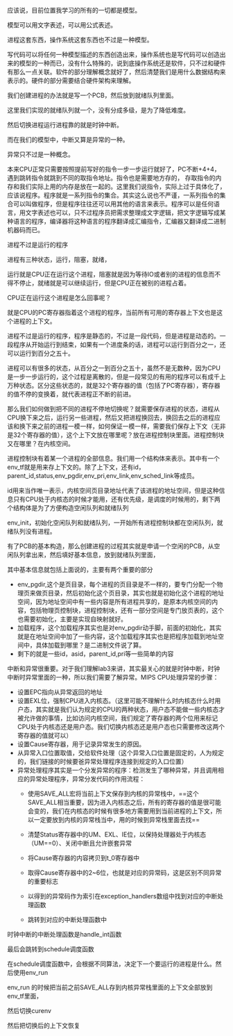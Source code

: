 应该说，目前位置我学习的所有的一切都是模型。

模型可以用文字表述，可以用公式表述。

进程这套东西，操作系统这套东西也不过是一种模型。

写代码可以将任何一种模型描述的东西创造出来，操作系统也是写代码可以创造出来的模型的一种而已，没有什么特殊的，说到底操作系统还是软件，只不过和硬件有那么一点关联。软件的部分理解概念就好了，然后清楚我们是用什么数据结构来表示的。硬件的部分需要结合硬件架构来理解。

我们创建进程的办法就是写一个PCB，然后放到就绪队列里面。

这里我们实现的就绪队列就一个，没有分成多级，是为了降低难度。

然后切换进程运行进程靠的就是时钟中断。

而在我们的模型中，中断又算是异常的一种。

异常只不过是一种概念。

本来CPU正常只需要按照提前写好的指令一步一步运行就好了，PC不断+4+4，遇到跳转指令就跳到不同的取指令地址。指令也是需要地方存的， 存取指令的内存和我们实际上用的内存是放在一起的。这里我们说指令，实际上过于具体化了，应该说程序。程序就是一系列指令的集合。其实这么说也不严谨，一系列指令的集合可以叫做程序，但是程序往往还可以用其他的语言来表示。程序可以是任何语言，用文字表述也可以，只不过程序员把需求整理成文字逻辑，把文字逻辑写成某种语言的程序，编译器将这种语言的程序翻译成汇编指令，汇编器又翻译成二进制机器码而已。

进程不过是运行的程序

进程有三种状态，运行，阻塞，就绪，

运行就是CPU正在运行这个进程，阻塞就是因为等待IO或者别的进程的信息而不得不停止，就绪就是可以继续运行，但是CPU正在被别的进程占着。

CPU正在运行这个进程是怎么回事呢？

就是CPU的PC寄存器指着这个进程的程序，当前所有可用的寄存器上下文也是这个进程的上下文。

进程不过是运行的程序，程序是静态的，不过是一段代码，但是进程是动态的。一段程序从开始运行到结束，如果有一个进度条的话，进程可以运行到百分之一，还可以运行到百分之五十。

进程可以有很多的状态，从百分之一到百分之五十，虽然不是无数种，因为CPU是一步一步运行的，这个过程是离散的，但是一段常见的有用的程序可以有成千上万种状态。区分这些状态的，就是32个寄存器的值（包括了PC寄存器），寄存器的值不停的变换着，就代表进程正不断的前进。

那么我们如何做到把不同的进程不停地切换呢？就需要保存进程的状态，进程从CPU换下来之后，运行另一些进程，然后又把进程换回去，换回去之后的进程应该和换下来之前的进程一模一样，如何保证一模一样，需要我们保存上下文（无非是32个寄存器的值），这个上下文放在哪里呢？放在进程控制块里面。进程控制块又在哪里？在内核空间。

进程控制块有着某一个进程的全部信息。我们用一个结构体来表示。其中有一个env_tf就是用来存上下文的。除了上下文，还有id，parent_id,status,env_pgdir,env_pri,env_link,env_sched_link等成员。

id用来当作唯一表示，内核空间页目录地址代表了该进程的地址空间，但是这种信息只有CPU处于内核态的时候才能用，还有优先级，是调度的时候用的，剩下两个结构体是为了方便构造空闲队列和就绪队列

env_init，初始化空闲队列和就绪队列，一开始所有进程控制块都在空闲队列，就绪队列没有进程。

有了PCB的基本构造，那么创建进程的过程其实就是申请一个空闲的PCB，从空闲队列拿出来，然后填好基本信息，放到就绪队列里面，

其中基本信息就包括上面说的，主要有两个重要的部分

- env_pgdir,这个是页目录，每个进程的页目录是不一样的，要专门分配一个物理页来做页目录，然后初始化这个页目录，其实也就是初始化这个进程的地址空间，因为地址空间中有一些内容是所有进程共享的，是原本内核空间的内容，包括物理页控制块，进程控制块，还有一部分空间是专门放页表的，这个也需要初始化，主要是实现自映射就好。
- 加载程序，这个加载程序其实也是对env_pgdir动手脚，前面的初始化，其实就是在地址空间中加了一些内容，这个加载程序其实也是把程序加载到地址空间中，具体加载到哪里？是二进制文件说了算。
- 剩下的就是一些id，asid，parent_id,pri等一些简单的内容

中断和异常很重要。对于我们理解lab3来讲，其实最关心的就是时钟中断，时钟中断时异常里面的一种，所以我们需要了解异常。MIPS CPU处理异常的步骤：

- 设置EPC指向从异常返回的地址
- 设置EXL位，强制CPU进入内核态。（这里可能不理解什么时内核态什么时用户态，其实就是我们认为规定的CPU的两种状态，用户态不能做一些内核态才被允许做的事情，比如访问内核空间，我们规定了寄存器的两个位用来标记CPU处于内核态还是用户态。我们切换内核态还是用户态也只需要修改这两个寄存器的值就可以）
- 设置Cause寄存器，用于记录异常发生的原因。
- 从异常入口位置取值，交给软件处理（这个异常入口位置是固定的，人为规定的，我们链接的时候要爸异常处理程序连接到规定的入口位置）
- 异常处理程序其实是一个分发异常的程序：检测发生了哪种异常，并且调用相应的异常处理程序，异常分发代码的作用流程：
  - 使用SAVE_ALL宏将当前上下文保存到内核的异常栈中，==这个SAVE_ALL相当重要，因为进入内核态之后，所有的寄存器的值是很可能会变的，我们在内核态的时候有很多地方需要用到当前进程的上下文，所以一定要放到内核的异常栈当中，用的时候到异常栈里面去找==
  
    
  
  - 清楚Status寄存器中的UM、EXL、IE位，以保持处理器处于内核态（UM==0）、关闭中断且允许嵌套异常
  
  - 将Cause寄存器的内容拷贝到t_0寄存器中
  
  - 取得Cause寄存器中的2~6位，也就是对应的异常码，这是区别不同异常的重要标志
  
  - 以得到的异常码作为索引在exception_handlers数组中找到对应的中断处理函数
  
  - 跳转到对应的中断处理函数中

时钟中断的中断处理函数是handle_int函数

最后会跳转到schedule调度函数

在schedule调度函数中，会根据不同算法，决定下一个要运行的进程是什么。然后使用env_run

env_run 的时候把当前之前SAVE_ALL存到内核异常栈里面的上下文全部放到env_tf里面，

然后切换curenv

然后把切换后的上下文恢复